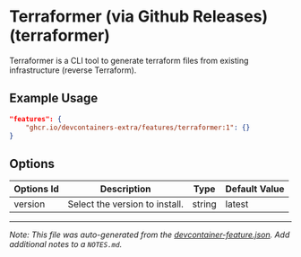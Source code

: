 
# Terraformer (via Github Releases) (terraformer)

Terraformer is a CLI tool to generate terraform files from existing infrastructure (reverse Terraform).

## Example Usage

```json
"features": {
    "ghcr.io/devcontainers-extra/features/terraformer:1": {}
}
```

## Options

| Options Id | Description | Type | Default Value |
|-----|-----|-----|-----|
| version | Select the version to install. | string | latest |



---

_Note: This file was auto-generated from the [devcontainer-feature.json](devcontainer-feature.json).  Add additional notes to a `NOTES.md`._
